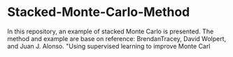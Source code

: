 # Stacked-Monte-Carlo-Method
In this repository, an example of stacked Monte Carlo is presented. The method and example are base on reference: BrendanTracey, David Wolpert, and Juan J. Alonso. "Using supervised learning to improve Monte Carl
